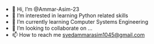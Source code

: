 - 👋 Hi, I’m @Ammar-Asim-23
- 👀 I’m interested in learning Python related skills
- 🌱 I’m currently learning Computer Systems Engineering
- 💞️ I’m looking to collaborate on ...
- 📫 How to reach me syedammarasim1045@gmail.com

<!---
Ammar-Asim-23/Ammar-Asim-23 is a ✨ special ✨ repository because its `README.md` (this file) appears on your GitHub profile.
You can click the Preview link to take a look at your changes.
--->
